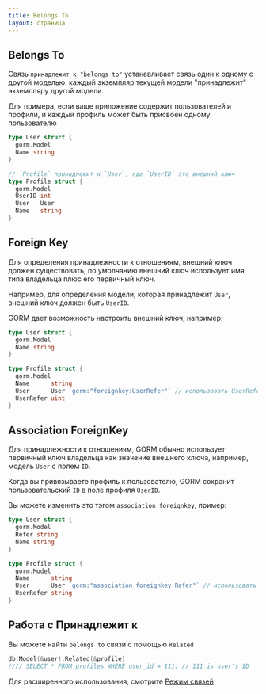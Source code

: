 ```yaml
---
title: Belongs To
layout: страница
---
```


## Belongs To

Связь `принадлежит к "belongs to"` устанавливает связь один к одному с другой моделью, каждый экземпляр текущей модели "принадлежит" экземпляру другой модели.

Для примера, если ваше приложение содержит пользователей и профили, и каждый профиль может быть присвоен одному пользователю

```go
type User struct {
  gorm.Model
  Name string
}

// `Profile` принадлежит к `User`, где `UserID` это внешний ключ
type Profile struct {
  gorm.Model
  UserID int
  User   User
  Name   string
}
```

## Foreign Key

Для определения принадлежности к отношениям, внешний ключ должен существовать, по умолчанию внешний ключ использует имя типа владельца плюс его первичный ключ.

Например, для определения модели, которая принадлежит `User`, внешний ключ должен быть `UserID`.

GORM дает возможность настроить внешний ключ, например:

```go
type User struct {
  gorm.Model
  Name string
}

type Profile struct {
  gorm.Model
  Name      string
  User      User `gorm:"foreignkey:UserRefer"` // использовать UserRefer как внешний ключ
  UserRefer uint
}
```

## Association ForeignKey

Для принадлежности к отношениям, GORM обычно использует первичный ключ владельца как значение внешнего ключа, например, модель `User` с полем `ID`.

Когда вы привязываете профиль к пользователю, GORM сохранит пользовательский `ID` в поле профиля `UserID`.

Вы можете изменить это тэгом `association_foreignkey`, пример:

```go
type User struct {
  gorm.Model
  Refer string
  Name string
}

type Profile struct {
  gorm.Model
  Name      string
  User      User `gorm:"association_foreignkey:Refer"` // использовать Refer как ассоциативный внешний ключ
  UserRefer string
}
```

## Работа с Принадлежит к

Вы можете найти `belongs to` связи с помощью `Related`

```go
db.Model(&user).Related(&profile)
//// SELECT * FROM profiles WHERE user_id = 111; // 111 is user's ID
```

Для расширенного использования, смотрите [Режим связей](associations.html#Association-Mode)